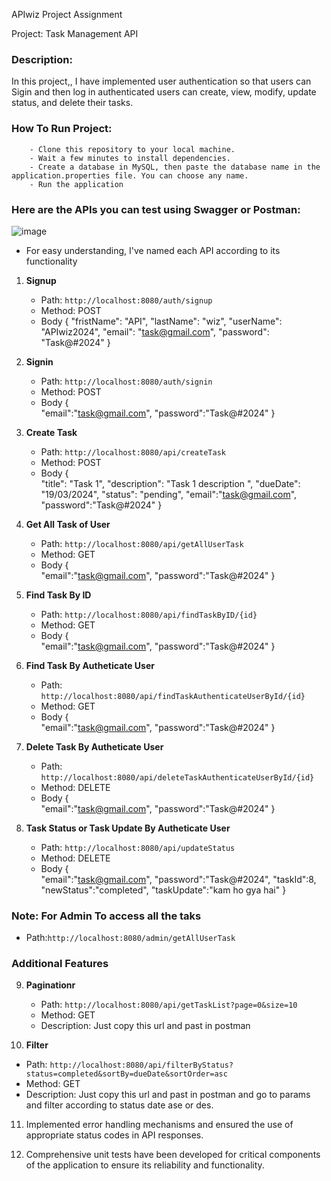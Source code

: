 APIwiz Project Assignment

Project: Task Management API

### Description:
   In this project,, I have implemented user authentication so that users can Sigin and then log in authenticated users can create, view, modify, update status, and delete their tasks.

### How To Run Project:
        - Clone this repository to your local machine.
        - Wait a few minutes to install dependencies.
        - Create a database in MySQL, then paste the database name in the application.properties file. You can choose any name.
        - Run the application

### Here are the APIs you can test using Swagger or Postman:
![image](https://github.com/ayushraj12009/apiwizAssignment/assets/51042913/a19f519c-99ff-476d-b497-80848022dd75)


- For easy understanding, I've named each API according to its functionality

1. **Signup**
   - Path: `http://localhost:8080/auth/signup`
   - Method: POST
   - Body {
    "fristName": "API",
    "lastName": "wiz",
    "userName": "APIwiz2024",
    "email": "task@gmail.com", 
    "password": "Task@#2024" 
}


2. **Signin**
   - Path: `http://localhost:8080/auth/signin`
   - Method: POST
   - Body {            
            "email":"task@gmail.com",
            "password":"Task@#2024"
          }

3. **Create Task**
   - Path: `http://localhost:8080/api/createTask`
   - Method: POST
   - Body {            
           "title": "Task 1",
            "description": "Task 1 description ",
            "dueDate": "19/03/2024",
            "status": "pending",
            "email":"task@gmail.com",
            "password":"Task@#2024"
          }

4. **Get All Task of User**
   - Path: `http://localhost:8080/api/getAllUserTask`
   - Method: GET
   - Body {            
           "email":"task@gmail.com",
           "password":"Task@#2024"
          }

5. **Find Task By ID**
   - Path: `http://localhost:8080/api/findTaskByID/{id}`
   - Method: GET
   - Body {            
           "email":"task@gmail.com",
           "password":"Task@#2024"
          }


6. **Find Task By Autheticate User**
   - Path: `http://localhost:8080/api/findTaskAuthenticateUserById/{id}`
   - Method: GET
   - Body {            
           "email":"task@gmail.com",
           "password":"Task@#2024"
          }

7. **Delete Task By Autheticate User**
   - Path: `http://localhost:8080/api/deleteTaskAuthenticateUserById/{id}`
   - Method: DELETE
   - Body {            
           "email":"task@gmail.com",
           "password":"Task@#2024"
          }

8. **Task Status or Task Update By Autheticate User**
   - Path: `http://localhost:8080/api/updateStatus`
   - Method: DELETE
   - Body {            
           "email":"task@gmail.com",
           "password":"Task@#2024",
           "taskId":8,
           "newStatus":"completed",
           "taskUpdate":"kam ho gya hai"
          }

### Note: For Admin To access all the taks
  - Path:`http://localhost:8080/admin/getAllUserTask`

### Additional Features

9. **Paginationr**
   - Path: `http://localhost:8080/api/getTaskList?page=0&size=10`
   - Method: GET
   - Description: Just copy this url and past in postman
  
10. **Filter**
   - Path: `http://localhost:8080/api/filterByStatus?status=completed&sortBy=dueDate&sortOrder=asc`
   - Method: GET
   - Description: Just copy this url and past in postman and go to params and filter according to status date ase or des.

11. Implemented error handling mechanisms and ensured the use of appropriate status codes in API responses. 

12. Comprehensive unit tests have been developed for critical components of the application to ensure its reliability and functionality.







     
